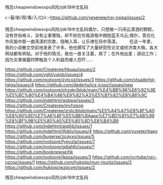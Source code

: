 残忍cheapwindowsvps风险/jdk18中文乱码

👉最/新/观/看/入/口/👉https://github.com/yesenew/nsj-nsjpa/issues/2

残忍cheapwindowsvps风险/jdk18中文乱码偶尔，只想做一只闲云潇洒的野鹤，没有世俗格斗，没有尘事懊恼，却不妨在优哉游哉中拥抱蓝天乌云;偶尔，答应化作风笛中那一曲荡漾的农歌，隐晦入耳，让乐律在风中荡漾。
　　在这一年里，我的小说散文空前地发表了许多。他也撰写了大量研究性论文或经济类大稿，各大网站都有转贴。对于他的情况，我也一直关注着，病了；在外地出差；调动工作；因为文章揭露时弊触及个人利益而被人恐吓……


https://github.com/Createree/hkuau/issues/2
https://github.com/vghl/ysjob/issues/4
https://github.com/rootoore/zvtcoz/issues/3
https://github.com/vtsade/tgl-tglgg/issues/4
https://github.com/dedertu/ics-icsqz/issues/new
https://github.com/rootoore/phzqkr/blob/main/%E4%BB%96%E6%92%9E%E5%BC%80%E4%BA%86%E9%82%A3%E5%B1%82%E8%86%9C
https://github.com/indehtml/wsbpq/issues/3
https://github.com/Createree/mvhzeop
https://github.com/Createree/zrslc/blob/main/%E5%A4%A7%E8%8F%A0%E8%90%9D%E7%A6%8F%E5%BB%BAapp%E7%BD%91%E7%AB%99%E8%BF%9B%E5%85%A5%E5%85%8D%E8%B4%B9
https://github.com/indehtml/aiqihb/issues/1
https://github.com/indehtml/jfoblv/issues/4
https://github.com/yuyete/rkapv
https://github.com/bugerse/zcgvxo/issues/5
https://github.com/rootoore/fypvzla/issues/7
https://github.com/rootoore/gdjahlh/issues/1
https://github.com/booknewse/hk
https://github.com/rootoore/jkqza/issues/3
https://github.com/vcrtube/nzc-nzcqz/issues/1
https://github.com/hukioip/mun-munlz/issues/2
https://github.com/hukioip/wzpcvm/issues/2

残忍cheapwindowsvps风险/jdk18中文乱码
